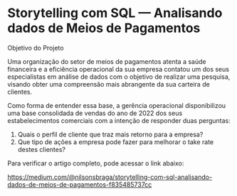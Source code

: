 # Storytelling com SQL — Analisando dados de Meios de Pagamentos
 
Objetivo do Projeto 

Uma organização do setor de meios de pagamentos atenta a saúde financeira e a eficiência operacional da sua empresa contatou um dos seus especialistas em análise de dados com o objetivo de realizar uma pesquisa, visando obter uma compreensão mais abrangente da sua carteira de clientes.  

Como forma de entender essa base, a gerência operacional disponibilizou uma base consolidada de vendas do ano de 2022 dos seus estabelecimentos comerciais com a intenção de responder duas perguntas: 
 
1. Quais o perfil de cliente que traz mais retorno para a empresa? 
2. Que tipo de ações a empresa pode fazer para melhorar o take rate destes clientes? 


Para verificar o artigo completo, pode acessar o link abaixo:

https://medium.com/@nilsonsbraga/storytelling-com-sql-analisando-dados-de-meios-de-pagamentos-f835485737cc


